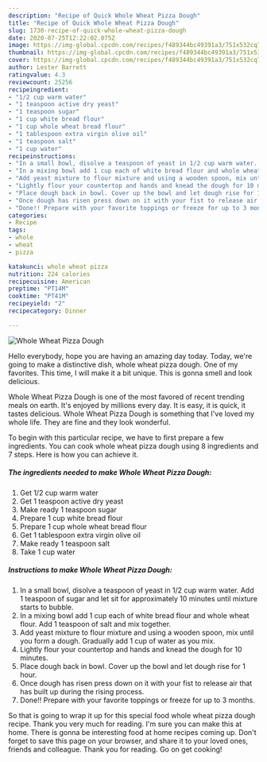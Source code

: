 ```yaml
---
description: "Recipe of Quick Whole Wheat Pizza Dough"
title: "Recipe of Quick Whole Wheat Pizza Dough"
slug: 1730-recipe-of-quick-whole-wheat-pizza-dough
date: 2020-07-25T12:22:02.075Z
image: https://img-global.cpcdn.com/recipes/f489344bc49391a3/751x532cq70/whole-wheat-pizza-dough-recipe-main-photo.jpg
thumbnail: https://img-global.cpcdn.com/recipes/f489344bc49391a3/751x532cq70/whole-wheat-pizza-dough-recipe-main-photo.jpg
cover: https://img-global.cpcdn.com/recipes/f489344bc49391a3/751x532cq70/whole-wheat-pizza-dough-recipe-main-photo.jpg
author: Lester Barrett
ratingvalue: 4.3
reviewcount: 25256
recipeingredient:
- "1/2 cup warm water"
- "1 teaspoon active dry yeast"
- "1 teaspoon sugar"
- "1 cup white bread flour"
- "1 cup whole wheat bread flour"
- "1 tablespoon extra virgin olive oil"
- "1 teaspoon salt"
- "1 cup water"
recipeinstructions:
- "In a small bowl, disolve a teaspoon of yeast in 1/2 cup warm water. Add 1 teaspoon of sugar and let sit for approximately 10 minutes until mixture starts to bubble."
- "In a mixing bowl add 1 cup each of white bread flour and whole wheat flour. Add 1 teaspoon of salt and mix together."
- "Add yeast mixture to flour mixture and using a wooden spoon, mix until you form a dough. Gradually add 1 cup of water as you mix."
- "Lightly flour your countertop and hands and knead the dough for 10 minutes."
- "Place dough back in bowl. Cover up the bowl and let dough rise for 1 hour."
- "Once dough has risen press down on it with your fist to release air that has built up during the rising process."
- "Done!! Prepare with your favorite toppings or freeze for up to 3 months."
categories:
- Recipe
tags:
- whole
- wheat
- pizza

katakunci: whole wheat pizza 
nutrition: 224 calories
recipecuisine: American
preptime: "PT14M"
cooktime: "PT41M"
recipeyield: "2"
recipecategory: Dinner

---
```



![Whole Wheat Pizza Dough](https://img-global.cpcdn.com/recipes/f489344bc49391a3/751x532cq70/whole-wheat-pizza-dough-recipe-main-photo.jpg)

Hello everybody, hope you are having an amazing day today. Today, we're going to make a distinctive dish, whole wheat pizza dough. One of my favorites. This time, I will make it a bit unique. This is gonna smell and look delicious.

Whole Wheat Pizza Dough is one of the most favored of recent trending meals on earth. It's enjoyed by millions every day. It is easy, it is quick, it tastes delicious. Whole Wheat Pizza Dough is something that I've loved my whole life. They are fine and they look wonderful.




To begin with this particular recipe, we have to first prepare a few ingredients. You can cook whole wheat pizza dough using 8 ingredients and 7 steps. Here is how you can achieve it.

<!--inarticleads1-->

##### The ingredients needed to make Whole Wheat Pizza Dough:

1. Get 1/2 cup warm water
1. Get 1 teaspoon active dry yeast
1. Make ready 1 teaspoon sugar
1. Prepare 1 cup white bread flour
1. Prepare 1 cup whole wheat bread flour
1. Get 1 tablespoon extra virgin olive oil
1. Make ready 1 teaspoon salt
1. Take 1 cup water




<!--inarticleads2-->

##### Instructions to make Whole Wheat Pizza Dough:

1. In a small bowl, disolve a teaspoon of yeast in 1/2 cup warm water. Add 1 teaspoon of sugar and let sit for approximately 10 minutes until mixture starts to bubble.
1. In a mixing bowl add 1 cup each of white bread flour and whole wheat flour. Add 1 teaspoon of salt and mix together.
1. Add yeast mixture to flour mixture and using a wooden spoon, mix until you form a dough. Gradually add 1 cup of water as you mix.
1. Lightly flour your countertop and hands and knead the dough for 10 minutes.
1. Place dough back in bowl. Cover up the bowl and let dough rise for 1 hour.
1. Once dough has risen press down on it with your fist to release air that has built up during the rising process.
1. Done!! Prepare with your favorite toppings or freeze for up to 3 months.




So that is going to wrap it up for this special food whole wheat pizza dough recipe. Thank you very much for reading. I'm sure you can make this at home. There is gonna be interesting food at home recipes coming up. Don't forget to save this page on your browser, and share it to your loved ones, friends and colleague. Thank you for reading. Go on get cooking!
